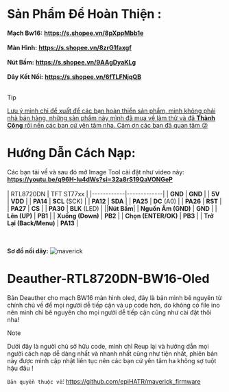 # Sản Phẩm Để Hoàn Thiện :
**Mạch Bw16:** **https://s.shopee.vn/8pXppMbb1e** <br/> <br/>
**Màn Hình:** **https://s.shopee.vn/8zrG1faxgf** <br/>  <br/>
**Nút Bấm:** **https://s.shopee.vn/9AAgDyaKLg** <br/>  <br/>
**Dây Kết Nối:** **https://s.shopee.vn/6fTLFNjqQB**   <br/>  <br/>

> [!TIP]
<ins> Lưu ý mình chỉ để xuất để các bạn hoàn thiển sản phẩm, mình không phải nhà bán hàng, những sản phẩm này mình đã mua về làm thử và đã **Thành Công** rồi nền các bạn cứ yên tâm nha. Cảm ơn các bạn đã quan tâm 😜 
# Hướng Dẫn Cách Nạp:
Các bạn tải về và sau đó mở Image Tool cài đặt như video này:<br/>
 **https://youtu.be/q96H-Iu4dWs?si=32a8rS19QaVONGeP** <br/> <br/>
| RTL8720DN  | TFT ST77xx  |
|------------|-------------|
| **GND** | **GND** |
| **5V** | **VDD** |
| **PA14** | **SCL** (SCK) |
| **PA12** | **SDA** |
| **PA25** | **DC** (A0) |
| **PA26** | **RST** |
| **PA27** | **CS** |
| **PA30** | **BLK** (LED) |
||**Nút Bấm**|
| **Nguồn Âm (GND)** | **GND** |
| **Lên (UP)** | **PB1** |
| **Xuống (Down)** | **PB2** |
| **Chọn (ENTER/OK)** | **PB3** |
| **Trở Lại (Back/Menu)** | **PA13** |



<br/><br/>
**Sơ đồ nối dây:**
![maverick](https://github.com/user-attachments/assets/4b7dc109-4899-4713-8037-f9377aa12f2b)




# Deauther-RTL8720DN-BW16-Oled
Bản Deauther cho mạch BW16 màn hình oled, đây là bản mình bê nguyên từ chính chủ về để mọi người dễ tiếp cận và up code hơn, do không có file ino nên mình chỉ bê nguyên cho mọi người dễ tiếp cận cũng như cài đặt thôi nha!<br/>

> [!NOTE]
> Dưới đây là người chủ sở hữu code, mình chỉ Reup lại và hướng dẫn mọi người cách nạp dễ dàng nhất và nhanh nhất cũng như tiện nhất, phiên bản này được mình cập nhật liên tục nên các bạn cứ yên tâm ha không sợ tuột hậu đâu !

``Bản quyền thuộc về``: https://github.com/epiHATR/maverick_firmware
